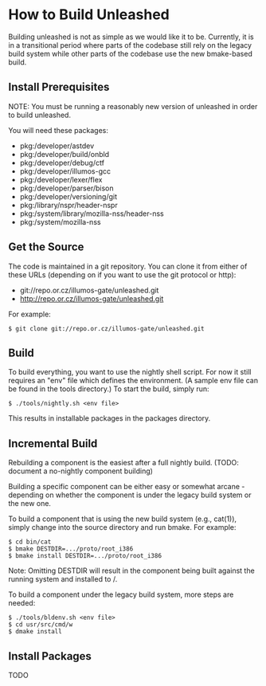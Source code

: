 How to Build Unleashed
======================

Building unleashed is not as simple as we would like it to be.  Currently,
it is in a transitional period where parts of the codebase still rely on the
legacy build system while other parts of the codebase use the new
bmake-based build.

Install Prerequisites
---------------------

NOTE: You must be running a reasonably new version of unleashed in order to
build unleashed.

You will need these packages:

- pkg:/developer/astdev
- pkg:/developer/build/onbld
- pkg:/developer/debug/ctf
- pkg:/developer/illumos-gcc
- pkg:/developer/lexer/flex
- pkg:/developer/parser/bison
- pkg:/developer/versioning/git
- pkg:/library/nspr/header-nspr
- pkg:/system/library/mozilla-nss/header-nss
- pkg:/system/mozilla-nss

Get the Source
--------------

The code is maintained in a git repository.  You can clone it from either of
these URLs (depending on if you want to use the git protocol or http):

* git://repo.or.cz/illumos-gate/unleashed.git
* http://repo.or.cz/illumos-gate/unleashed.git

For example:

```
$ git clone git://repo.or.cz/illumos-gate/unleashed.git
```

Build
-----

To build everything, you want to use the nightly shell script.  For now it
still requires an "env" file which defines the environment.  (A sample env
file can be found in the tools directory.)  To start the build, simply run:

```
$ ./tools/nightly.sh <env file>
```

This results in installable packages in the packages directory.

Incremental Build
-----------------

Rebuilding a component is the easiest after a full nightly build.  (TODO:
document a no-nightly component building)

Building a specific component can be either easy or somewhat arcane -
depending on whether the component is under the legacy build system or the
new one.

To build a component that is using the new build system (e.g., cat(1)),
simply change into the source directory and run bmake.  For example:

```
$ cd bin/cat
$ bmake DESTDIR=.../proto/root_i386
$ bmake install DESTDIR=.../proto/root_i386
```

Note: Omitting DESTDIR will result in the component being built against the
running system and installed to /.

To build a component under the legacy build system, more steps are needed:

```
$ ./tools/bldenv.sh <env file>
$ cd usr/src/cmd/w
$ dmake install
```

Install Packages
----------------

TODO
